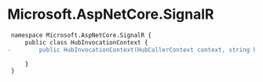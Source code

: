 # Microsoft.AspNetCore.SignalR

``` diff
 namespace Microsoft.AspNetCore.SignalR {
     public class HubInvocationContext {
-        public HubInvocationContext(HubCallerContext context, string hubMethodName, object[] hubMethodArguments);

     }
 }
```


